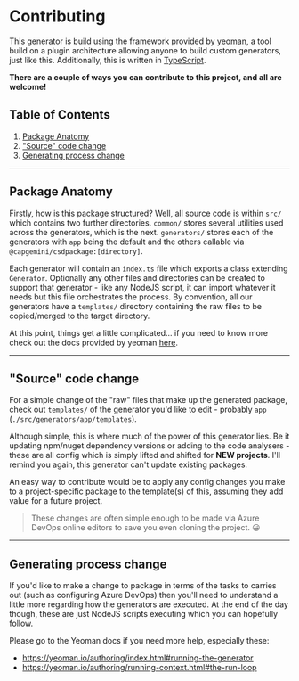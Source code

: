 # Contributing

This generator is build using the framework provided by [yeoman](https://yeoman.io/), a tool build on a plugin architecture allowing anyone to build custom generators, just like this. Additionally, this is written in [TypeScript](https://www.typescriptlang.org/).

__There are a couple of ways you can contribute to this project, and all are welcome!__ 

## Table of Contents
1. [Package Anatomy](#package-anatomy)
2. ["Source" code change](#source-code-change)
3. [Generating process change](#generating-process-change)

---

## Package Anatomy
Firstly, how is this package structured? Well, all source code is within `src/` which contains two further directories. `common/` stores several utilities used across the generators, which is the next. `generators/` stores each of the generators with `app` being the default and the others callable via `@capgemini/csdpackage:[directory]`. 

Each generator will contain an `index.ts` file which exports a class extending `Generator`. Optionally any other files and directories can be created to support that generator - like any NodeJS script, it can import whatever it needs but this file orchestrates the process. By convention, all our generators have a `templates/` directory containing the raw files to be copied/merged to the target directory.

At this point, things get a little complicated... if you need to know more check out the docs provided by yeoman [here](https://yeoman.io/authoring/index.html).

---

## "Source" code change
For a simple change of the "raw" files that make up the generated package, check out `templates/` of the generator you'd like to edit - probably `app` (`./src/generators/app/templates`). 

Although simple, this is where much of the power of this generator lies. Be it updating npm/nuget dependency versions or adding to the code analysers - these are all config which is simply lifted and shifted for __NEW projects__. I'll remind you again, this generator can't update existing packages. 

An easy way to contribute would be to apply any config changes you make to a project-specific package to the template(s) of this, assuming  they add value for a future project.

> These changes are often simple enough to be made via Azure DevOps online editors to save you even cloning the project. 😀

---

## Generating process change
If you'd like to make a change to package in terms of the tasks to carries out (such as configuring Azure DevOps) then you'll need to understand a little more regarding how the generators are executed. At the end of the day though, these are just NodeJS scripts executing which you can hopefully follow.  

Please go to the Yeoman docs if you need more help, especially these:
- https://yeoman.io/authoring/index.html#running-the-generator
- https://yeoman.io/authoring/running-context.html#the-run-loop
